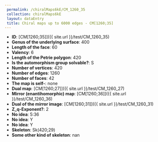 ```yaml
--- 
 permalink: /chiralMaps6kE/CM_1260_35 
 collection: chiralMaps6kE
 layout: dataEntry
 title: Chiral maps up to 6000 edges - CM[1260;35]
---
```


- **ID**: [CM[1260;35]]({{ site.url }}/test/CM_1260_35)
- **Genus of the underlying surface**: 400
- **Length of the face**: 60
- **Valency**: 6
- **Length of the Petrie polygon**: 420
- **Is the automorphism group solvable?**: S
- **Number of vertices**: 420
- **Number of edges**: 1260
- **Number of faces**: 42
- **The map is self-**: none
- **Dual map**: [CM[1260;27]]({{ site.url }}/test/CM_1260_27)
- **Mirror (enantihomorphic) map**: [CM[1260;36]]({{ site.url }}/test/CM_1260_36)
- **Dual of the mirror image**: [CM[1260;31]]({{ site.url }}/test/CM_1260_31)
- **Z_q-Exponent?**: 2
- **No idea**:  5:36
- **No idea**: Y
- **No idea**: Y
- **Skeleton**: Sk(420;29)
- **Some other kind of skeleton**: nan
